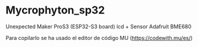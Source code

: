 # Mycrophyton_sp32
Unexpected Maker ProS3 (ESP32-S3 board) lcd + Sensor Adafruit BME680

Para copilarlo se ha usado el editor de código MU (https://codewith.mu/es/)
